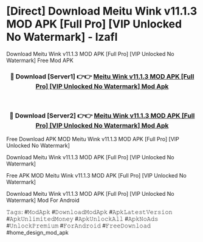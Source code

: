 # [Direct] Download Meitu Wink v11.1.3 MOD APK [Full Pro] [VIP Unlocked No Watermark] - lzafl
Download Meitu Wink v11.1.3 MOD APK [Full Pro] [VIP Unlocked No Watermark] Free Mod APK

<div align="center">
<h3>🔴 Download [Server1] 👉👉 <a href="https://apk-comot.site?title=Meitu_Wink_v11.1.3_MOD_APK_[Full_Pro]_[VIP_Unlocked_No_Watermark]">Meitu Wink v11.1.3 MOD APK [Full Pro] [VIP Unlocked No Watermark] Mod Apk</a></h3><br>

<h3>🔴 Download [Server2] 👉👉 <a href="https://apk-comot.site?title=Meitu_Wink_v11.1.3_MOD_APK_[Full_Pro]_[VIP_Unlocked_No_Watermark]">Meitu Wink v11.1.3 MOD APK [Full Pro] [VIP Unlocked No Watermark] Mod Apk</a></h3>
</div>


Free Download APK MOD Meitu Wink v11.1.3 MOD APK [Full Pro] [VIP Unlocked No Watermark]

Download Meitu Wink v11.1.3 MOD APK [Full Pro] [VIP Unlocked No Watermark] 

Free APK MOD Meitu Wink v11.1.3 MOD APK [Full Pro] [VIP Unlocked No Watermark] 

Download Meitu Wink v11.1.3 MOD APK [Full Pro] [VIP Unlocked No Watermark] Mod For Android

𝚃𝚊𝚐𝚜: #𝙼𝚘𝚍𝙰𝚙𝚔 #𝙳𝚘𝚠𝚗𝚕𝚘𝚊𝚍𝙼𝚘𝚍𝙰𝚙𝚔 #𝙰𝚙𝚔𝙻𝚊𝚝𝚎𝚜𝚝𝚅𝚎𝚛𝚜𝚒𝚘𝚗 #𝙰𝚙𝚔𝚄𝚗𝚕𝚒𝚖𝚒𝚝𝚎𝚍𝙼𝚘𝚗𝚎𝚢 #𝙰𝚙𝚔𝚄𝚗𝚕𝚘𝚌𝚔𝙰𝚕𝚕 #𝙰𝚙𝚔𝙽𝚘𝙰𝚍𝚜 #𝚄𝚗𝚕𝚘𝚌𝚔𝙿𝚛𝚎𝚖𝚒𝚞𝚖 #𝙵𝚘𝚛𝙰𝚗𝚍𝚛𝚘𝚒𝚍 #𝙵𝚛𝚎𝚎𝙳𝚘𝚠𝚗𝚕𝚘𝚊𝚍 #home_design_mod_apk